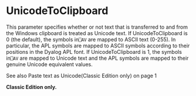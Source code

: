 # UnicodeToClipboard

This parameter specifies whether or not text that is transferred to and from the Windows clipboard is treated as Unicode text. If UnicodeToClipboard is 0 (the default), the symbols in`⎕AV` are mapped to ASCII text (0-255). In particular, the APL symbols are mapped to ASCII symbols according to their positions in the Dyalog APL font. If UnicodeToClipboard is 1, the symbols in`⎕AV` are mapped to Unicode text and the APL symbols are mapped to their genuine Unicode equivalent values.

See also Paste text as Unicode(Classic Edition only) on page 1

**Classic Edition only.**
